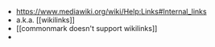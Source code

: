 - https://www.mediawiki.org/wiki/Help:Links#Internal_links
- a.k.a. [[wikilinks]]
- [[commonmark doesn't support wikilinks]]
-